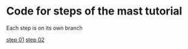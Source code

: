 # Code for steps of the mast tutorial
Each step is on its own branch


[step 01](https://github.com/artemis-sbs/mast_tutorial/tree/step-01)
[step 02](https://github.com/artemis-sbs/mast_tutorial/tree/step-02)

